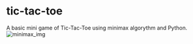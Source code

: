 # tic-tac-toe
A basic mini game of Tic-Tac-Toe using minimax algorythm and Python.
![minimax_img](https://user-images.githubusercontent.com/92267726/136851244-e82a12b0-54d8-4b96-ae4f-4032a1d2f02a.png)

